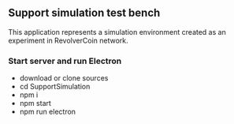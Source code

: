 
## Support simulation test bench

This application represents a simulation environment created as an experiment in RevolverCoin network.

### Start server and run Electron

* download or clone sources
* cd SupportSimulation 
* npm i
* npm start
* npm run electron

